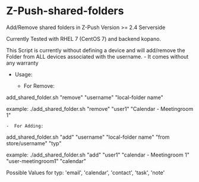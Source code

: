 # Z-Push-shared-folders
Add/Remove shared folders in Z-Push Version >= 2.4 Serverside

Currently Tested with RHEL 7 (CentOS 7) and backend kopano.

This Script is currently without defining a device and will add/remove the Folder from ALL devices associated with the username. - It comes without any warranty

 - Usage:

    -  For Remove:

add_shared_folder.sh "remove" "username" "local-folder name"

example: ./add_shared_folder.sh "remove" "user1" "Calendar - Meetingroom 1"


    -  For Adding:

add_shared_folder.sh "add"  "username" "local-folder name" "from store/username" "typ"

example: ./add_shared_folder.sh "add" "user1" "calendar - Meetingroom 1" "user-meetingroom1" "calendar"

Possible Values for typ:
'email', 'calendar', 'contact', 'task', 'note'

